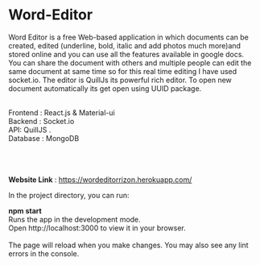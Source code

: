 # Word-Editor

Word Editor is a free Web-based application in which documents can be created, edited (underline, bold, italic and add photos much more)and stored online and you can use all the features available in google docs.
<br />
You can share the document with others and multiple people can edit the same document at same time so for this real time editing I have used socket.io.
The editor is QuillJs its  powerful rich editor. To open new document automatically its get open using UUID package.

<br />
Frontend :  React.js & Material-ui <br />
Backend : Socket.io <br />
API: QuillJS . <br />
Database : MongoDB <br />
<br />
<br />

<br />


**Website Link** : https://wordeditorrizon.herokuapp.com/

In the project directory, you can run:

**npm start**
<br />
Runs the app in the development mode. <br />
Open http://localhost:3000 to view it in your browser.
<br />
<br />
The page will reload when you make changes.
You may also see any lint errors in the console.

